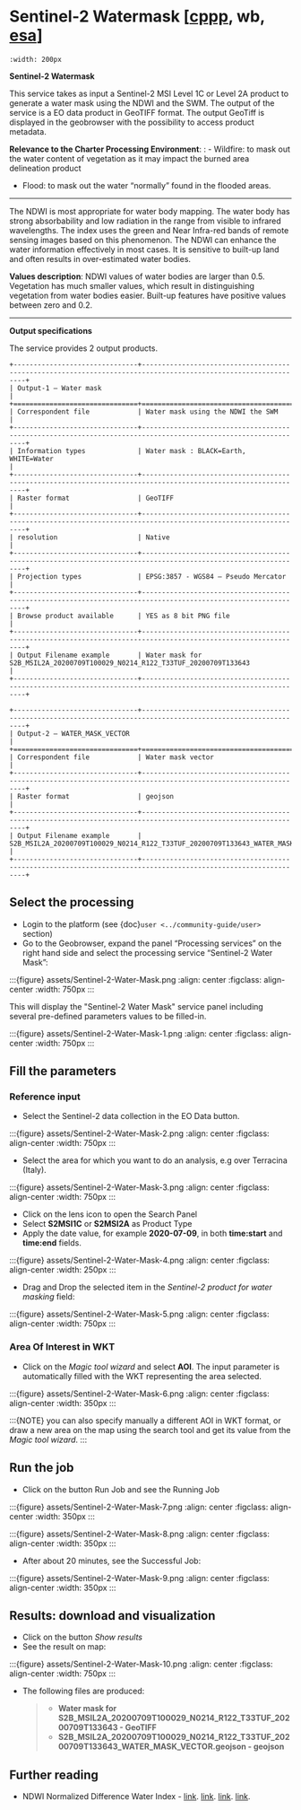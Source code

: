 # Sentinel-2 Watermask \[[cppp](https://eo4society.esa.int/2022/05/24/advanced-cloud-based-environment-to-support-immediate-disaster-response/), wb, [esa](https://geohazards-tep.eu/#!pages/partners)\]

```{image} assets/Sentinel-2-Water-Mask-icon.png
:width: 200px
```

**Sentinel-2 Watermask**

This service takes as input a Sentinel-2 MSI Level 1C or Level 2A product to generate a water mask using the NDWI and the SWM.
The output of the service is a EO data product in GeoTIFF format. The output GeoTiff is displayed in the geobrowser with the possibility to access product metadata.

**Relevance to the Charter Processing Environment**:
: - Wildfire: to mask out the water content of vegetation as it may impact the burned area delineation product
  - Flood: to mask out the water “normally” found in the flooded areas.

______________________________________________________________________

The NDWI is most appropriate for water body mapping. The water body has strong absorbability and low radiation in the range from visible to infrared wavelengths.
The index uses the green and Near Infra-red bands of remote sensing images based on this phenomenon. The NDWI can enhance the water information effectively in most cases. It is sensitive to built-up land and often results in over-estimated water bodies.

**Values description**: NDWI values of water bodies are larger than 0.5. Vegetation has much smaller values, which result in distinguishing vegetation from water bodies easier. Built-up features have positive values between zero and 0.2.

______________________________________________________________________

**Output specifications**

The service provides 2 output products.

```{eval-rst}
+-------------------------------+---------------------------------------------------------------------------------------------------------------+
| Output-1 – Water mask                                                                                                                         |
+===============================+===============================================================================================================+
| Correspondent file            | Water mask using the NDWI the SWM                                                                             |
+-------------------------------+---------------------------------------------------------------------------------------------------------------+
| Information types             | Water mask : BLACK=Earth, WHITE=Water                                                                         |
+-------------------------------+---------------------------------------------------------------------------------------------------------------+
| Raster format                 | GeoTIFF                                                                                                       |
+-------------------------------+---------------------------------------------------------------------------------------------------------------+
| resolution                    | Native                                                                                                        |
+-------------------------------+---------------------------------------------------------------------------------------------------------------+
| Projection types              | EPSG:3857 - WGS84 – Pseudo Mercator                                                                           |
+-------------------------------+---------------------------------------------------------------------------------------------------------------+
| Browse product available      | YES as 8 bit PNG file                                                                                         |
+-------------------------------+---------------------------------------------------------------------------------------------------------------+
| Output Filename example       | Water mask for S2B_MSIL2A_20200709T100029_N0214_R122_T33TUF_20200709T133643                                   |
+-------------------------------+---------------------------------------------------------------------------------------------------------------+
```

```{eval-rst}
+-------------------------------+---------------------------------------------------------------------------------------------------------------+
| Output-2 – WATER_MASK_VECTOR                                                                                                                  |
+===============================+===============================================================================================================+
| Correspondent file            | Water mask vector                                                                                             |
+-------------------------------+---------------------------------------------------------------------------------------------------------------+
| Raster format                 | geojson                                                                                                       |
+-------------------------------+---------------------------------------------------------------------------------------------------------------+
| Output Filename example       | S2B_MSIL2A_20200709T100029_N0214_R122_T33TUF_20200709T133643_WATER_MASK_VECTOR.geojson                        |
+-------------------------------+---------------------------------------------------------------------------------------------------------------+
```

## Select the processing

- Login to the platform (see {doc}`user <../community-guide/user>` section)
- Go to the Geobrowser, expand the panel “Processing services” on the right hand side and select the processing service “Sentinel-2 Water Mask”:

:::{figure} assets/Sentinel-2-Water-Mask.png
:align: center
:figclass: align-center
:width: 750px
:::

This will display the "Sentinel-2 Water Mask" service panel including several pre-defined parameters values to be filled-in.

:::{figure} assets/Sentinel-2-Water-Mask-1.png
:align: center
:figclass: align-center
:width: 750px
:::

## Fill the parameters

### Reference input

- Select the Sentinel-2 data collection in the EO Data button.

:::{figure} assets/Sentinel-2-Water-Mask-2.png
:align: center
:figclass: align-center
:width: 750px
:::

- Select the area for which you want to do an analysis, e.g over Terracina (Italy).

:::{figure} assets/Sentinel-2-Water-Mask-3.png
:align: center
:figclass: align-center
:width: 750px
:::

- Click on the lens icon to open the Search Panel
- Select **S2MSI1C** or **S2MSI2A** as Product Type
- Apply the date value, for example **2020-07-09**, in both **time:start** and **time:end** fields.

:::{figure} assets/Sentinel-2-Water-Mask-4.png
:align: center
:figclass: align-center
:width: 250px
:::

- Drag and Drop the selected item in the *Sentinel-2 product for water masking* field:

:::{figure} assets/Sentinel-2-Water-Mask-5.png
:align: center
:figclass: align-center
:width: 750px
:::

### Area Of Interest in WKT

- Click on the *Magic tool wizard* and select **AOI**. The input parameter is automatically filled with the WKT representing the area selected.

:::{figure} assets/Sentinel-2-Water-Mask-6.png
:align: center
:figclass: align-center
:width: 350px
:::

:::{NOTE}
you can also specify manually a different AOI in WKT format, or draw a new area on the map using the search tool and get its value from the *Magic tool wizard*.
:::

## Run the job

- Click on the button Run Job and see the Running Job

:::{figure} assets/Sentinel-2-Water-Mask-7.png
:align: center
:figclass: align-center
:width: 350px
:::

:::{figure} assets/Sentinel-2-Water-Mask-8.png
:align: center
:figclass: align-center
:width: 350px
:::

- After about 20 minutes, see the Successful Job:

:::{figure} assets/Sentinel-2-Water-Mask-9.png
:align: center
:figclass: align-center
:width: 350px
:::

## Results: download and visualization

- Click on the button *Show results*
- See the result on map:

:::{figure} assets/Sentinel-2-Water-Mask-10.png
:align: center
:figclass: align-center
:width: 750px
:::

- The following files are produced:

  > - **Water mask for S2B_MSIL2A_20200709T100029_N0214_R122_T33TUF_20200709T133643 - GeoTIFF**
  > - **S2B_MSIL2A_20200709T100029_N0214_R122_T33TUF_20200709T133643_WATER_MASK_VECTOR.geojson - geojson**

## Further reading

- NDWI Normalized Difference Water Index - [link](https://custom-scripts.sentinel-hub.com/sentinel-2/ndwi/). [link](http://eoscience.esa.int/landtraining2017/files/posters/MILCZAREK.pdf). [link](https://www.sciencedirect.com/science/article/abs/pii/S0034425796000673?via%3Dihub). [link](https://en.wikipedia.org/wiki/Normalized_difference_water_index).
